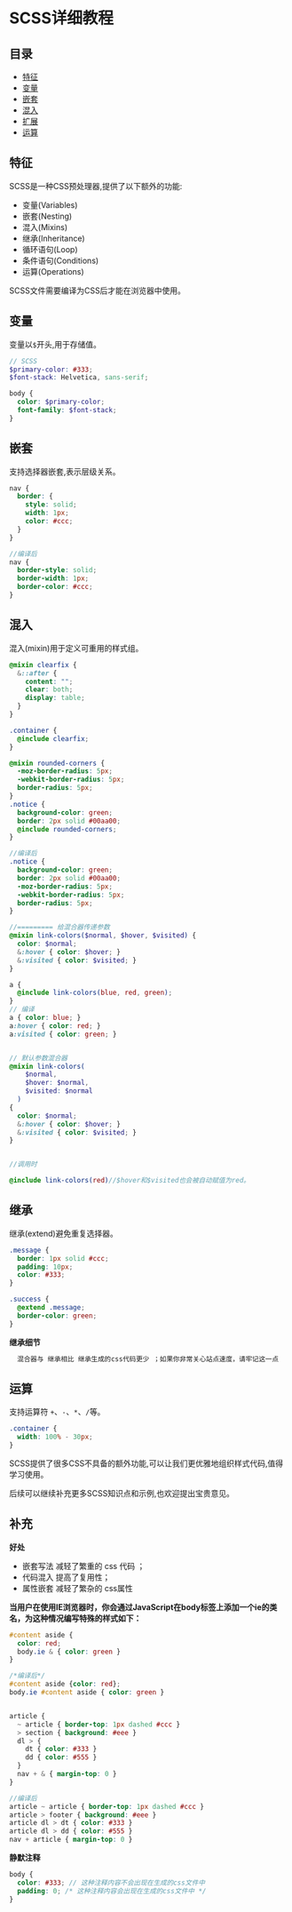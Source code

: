 
# SCSS详细教程

## 目录

- [特征](#特征)
- [变量](#变量)
- [嵌套](#嵌套)
- [混入](#混入)
- [扩展](#扩展)
- [运算](#运算)

## 特征

SCSS是一种CSS预处理器,提供了以下额外的功能:

- 变量(Variables)
- 嵌套(Nesting)
- 混入(Mixins)
- 继承(Inheritance)
- 循环语句(Loop)
- 条件语句(Conditions)
- 运算(Operations)

SCSS文件需要编译为CSS后才能在浏览器中使用。

## 变量

变量以`$`开头,用于存储值。

```scss
// SCSS
$primary-color: #333;
$font-stack: Helvetica, sans-serif;

body {
  color: $primary-color;
  font-family: $font-stack;
}
```

## 嵌套

支持选择器嵌套,表示层级关系。

```scss
nav {
  border: {
    style: solid;
    width: 1px;
    color: #ccc;
  }
}

//编译后
nav {
  border-style: solid;
  border-width: 1px;
  border-color: #ccc;
}
```

## 混入

混入(mixin)用于定义可重用的样式组。

```scss
@mixin clearfix {
  &::after {
    content: "";
    clear: both;
    display: table;
  }
}

.container {
  @include clearfix;
}

@mixin rounded-corners {
  -moz-border-radius: 5px;
  -webkit-border-radius: 5px;
  border-radius: 5px;
}
.notice {
  background-color: green;
  border: 2px solid #00aa00;
  @include rounded-corners;
}

//编译后
.notice {
  background-color: green;
  border: 2px solid #00aa00;
  -moz-border-radius: 5px;
  -webkit-border-radius: 5px;
  border-radius: 5px;
}

//========= 给混合器传递参数
@mixin link-colors($normal, $hover, $visited) {
  color: $normal;
  &:hover { color: $hover; }
  &:visited { color: $visited; }
}

a {
  @include link-colors(blue, red, green);
}
// 编译
a { color: blue; }
a:hover { color: red; }
a:visited { color: green; }


// 默认参数混合器
@mixin link-colors(
    $normal,
    $hover: $normal,
    $visited: $normal
  )
{
  color: $normal;
  &:hover { color: $hover; }
  &:visited { color: $visited; }
}


//调用时

@include link-colors(red)//$hover和$visited也会被自动赋值为red。
```

## 继承

继承(extend)避免重复选择器。

```scss
.message {
  border: 1px solid #ccc;
  padding: 10px;
  color: #333;
}

.success {
  @extend .message;
  border-color: green;
}
```

**继承细节**
```scss
  混合器与 继承相比 继承生成的css代码更少 ；如果你非常关心站点速度，请牢记这一点
```


## 运算 

支持运算符 `+`、`-`、`*`、`/`等。

```scss
.container {
  width: 100% - 30px;
}
```



SCSS提供了很多CSS不具备的额外功能,可以让我们更优雅地组织样式代码,值得学习使用。

后续可以继续补充更多SCSS知识点和示例,也欢迎提出宝贵意见。
## 补充
**好处**
- 嵌套写法 减轻了繁重的 css 代码 ；
- 代码混入 提高了复用性；
- 属性嵌套 减轻了繁杂的 css属性

**当用户在使用IE浏览器时，你会通过JavaScript在body标签上添加一个ie的类名，为这种情况编写特殊的样式如下：**

```scss
#content aside {
  color: red;
  body.ie & { color: green }
}

/*编译后*/
#content aside {color: red};
body.ie #content aside { color: green }

```


```scss

article {
  ~ article { border-top: 1px dashed #ccc }
  > section { background: #eee }
  dl > {
    dt { color: #333 }
    dd { color: #555 }
  }
  nav + & { margin-top: 0 }
}

//编译后
article ~ article { border-top: 1px dashed #ccc }
article > footer { background: #eee }
article dl > dt { color: #333 }
article dl > dd { color: #555 }
nav + article { margin-top: 0 }

```

**静默注释**
```scss
body {
  color: #333; // 这种注释内容不会出现在生成的css文件中
  padding: 0; /* 这种注释内容会出现在生成的css文件中 */
}
```
